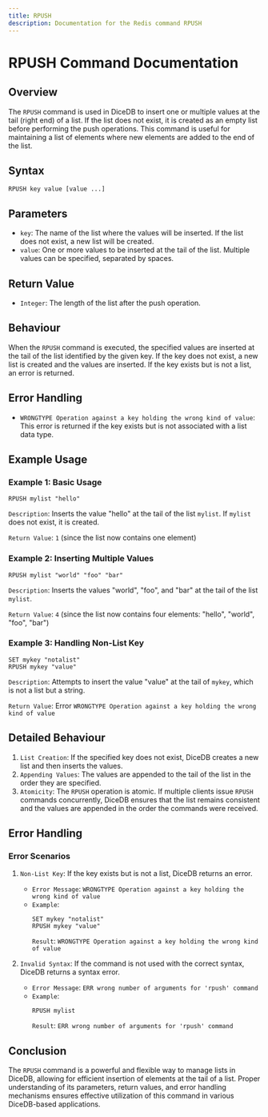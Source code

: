 ```yaml
---
title: RPUSH
description: Documentation for the Redis command RPUSH
---
```


# RPUSH Command Documentation

## Overview

The `RPUSH` command is used in DiceDB to insert one or multiple values at the tail (right end) of a list. If the list does not exist, it is created as an empty list before performing the push operations. This command is useful for maintaining a list of elements where new elements are added to the end of the list.

## Syntax

```
RPUSH key value [value ...]
```

## Parameters

- `key`: The name of the list where the values will be inserted. If the list does not exist, a new list will be created.
- `value`: One or more values to be inserted at the tail of the list. Multiple values can be specified, separated by spaces.

## Return Value

- `Integer`: The length of the list after the push operation.

## Behaviour

When the `RPUSH` command is executed, the specified values are inserted at the tail of the list identified by the given key. If the key does not exist, a new list is created and the values are inserted. If the key exists but is not a list, an error is returned.

## Error Handling

- `WRONGTYPE Operation against a key holding the wrong kind of value`: This error is returned if the key exists but is not associated with a list data type.

## Example Usage

### Example 1: Basic Usage

```DiceDB
RPUSH mylist "hello"
```

`Description`: Inserts the value "hello" at the tail of the list `mylist`. If `mylist` does not exist, it is created.

`Return Value`: `1` (since the list now contains one element)

### Example 2: Inserting Multiple Values

```DiceDB
RPUSH mylist "world" "foo" "bar"
```

`Description`: Inserts the values "world", "foo", and "bar" at the tail of the list `mylist`.

`Return Value`: `4` (since the list now contains four elements: "hello", "world", "foo", "bar")

### Example 3: Handling Non-List Key

```DiceDB
SET mykey "notalist"
RPUSH mykey "value"
```

`Description`: Attempts to insert the value "value" at the tail of `mykey`, which is not a list but a string.

`Return Value`: Error `WRONGTYPE Operation against a key holding the wrong kind of value`

## Detailed Behaviour

1. `List Creation`: If the specified key does not exist, DiceDB creates a new list and then inserts the values.
1. `Appending Values`: The values are appended to the tail of the list in the order they are specified.
1. `Atomicity`: The `RPUSH` operation is atomic. If multiple clients issue `RPUSH` commands concurrently, DiceDB ensures that the list remains consistent and the values are appended in the order the commands were received.

## Error Handling

### Error Scenarios

1. `Non-List Key`: If the key exists but is not a list, DiceDB returns an error.

   - `Error Message`: `WRONGTYPE Operation against a key holding the wrong kind of value`
   - `Example`:
     ```DiceDB
     SET mykey "notalist"
     RPUSH mykey "value"
     ```
     `Result`: `WRONGTYPE Operation against a key holding the wrong kind of value`

1. `Invalid Syntax`: If the command is not used with the correct syntax, DiceDB returns a syntax error.

   - `Error Message`: `ERR wrong number of arguments for 'rpush' command`
   - `Example`:
     ```DiceDB
     RPUSH mylist
     ```
     `Result`: `ERR wrong number of arguments for 'rpush' command`

## Conclusion

The `RPUSH` command is a powerful and flexible way to manage lists in DiceDB, allowing for efficient insertion of elements at the tail of a list. Proper understanding of its parameters, return values, and error handling mechanisms ensures effective utilization of this command in various DiceDB-based applications.

